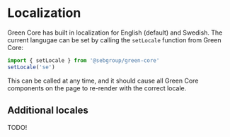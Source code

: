 # Localization

Green Core has built in localization for English (default) and Swedish. The current langugae can be set by calling the `setLocale` function from Green Core:

```js
import { setLocale } from '@sebgroup/green-core'
setLocale('se')
```

This can be called at any time, and it should cause all Green Core components on the page to re-render with the correct locale.

## Additional locales

TODO!
